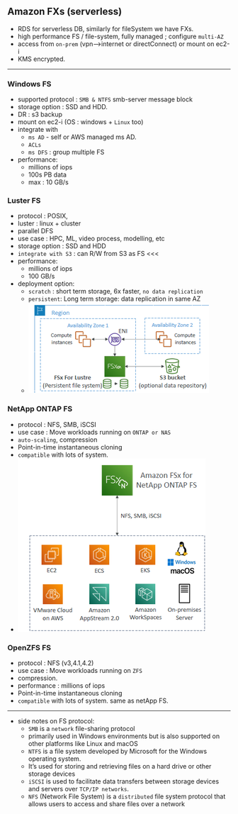## Amazon FXs (serverless)
- RDS for serverless DB, similarly for fileSystem we have FXs.
- high performance FS / file-system, fully managed ; configure `multi-AZ` 
- access from `on-prem` (vpn-->internet or directConnect) or mount on ec2-i
- KMS encrypted.

---
### Windows FS
  - supported protocol : `SMB & NTFS` smb-server message block
  - storage option : SSD and HDD.
  - DR : s3 backup
  - mount on ec2-i (OS : windows + `Linux` too)
  - integrate with 
    - `ms AD` - self or AWS managed ms AD.
    - `ACLs`
    - `ms DFS` : group multiple FS 
  - performance:
    - millions of iops
    - 100s PB data
    - max : 10 GB/s
    
### Luster FS
- protocol : POSIX,
- luster : linux + cluster
- parallel DFS
- use case : HPC, ML, video process, modelling, etc
- storage option : SSD and HDD
- `integrate with S3` : can R/W from S3 as FS <<<
- performance:
  - millions of iops
  - 100 GB/s
- deployment option:
  - `scratch` : short term storage, 6x faster, `no data replication`
  - `persistent`: Long term storage: data replication in same AZ
  - ![img.png](../99_img/storage/more/img.png)

### NetApp ONTAP FS
- protocol : NFS, SMB, iSCSI
- use case : Move workloads running on `ONTAP or NAS`
- `auto-scaling`, compression
- Point-in-time instantaneous cloning
- `compatible` with lots of system.
- ![img_1.png](../99_img/storage/more/img_1.png)

### OpenZFS FS
- protocol : NFS (v3,4.1,4.2)
- use case : Move workloads running on `ZFS`
- compression.
- performance : millions of iops
- Point-in-time instantaneous cloning
- `compatible` with lots of system. same as netApp FS.


----
- side notes on FS protocol:
  - `SMB` is a `network` file-sharing protocol 
  - primarily used in Windows environments but is also supported on other platforms like Linux and macOS
  - `NTFS` is a file system developed by Microsoft for the Windows operating system. 
  - It’s used for storing and retrieving files on a hard drive or other storage devices
  - `iSCSI` is used to facilitate data transfers between storage devices and servers over `TCP/IP networks`.
  - `NFS` (Network File System) is a `distributed` file system protocol that allows users to access and share files over a network 
